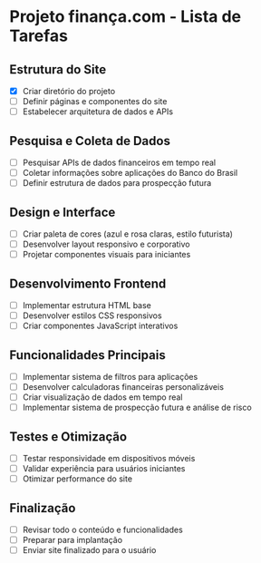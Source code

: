 # Projeto finança.com - Lista de Tarefas

## Estrutura do Site
- [x] Criar diretório do projeto
- [ ] Definir páginas e componentes do site
- [ ] Estabelecer arquitetura de dados e APIs

## Pesquisa e Coleta de Dados
- [ ] Pesquisar APIs de dados financeiros em tempo real
- [ ] Coletar informações sobre aplicações do Banco do Brasil
- [ ] Definir estrutura de dados para prospecção futura

## Design e Interface
- [ ] Criar paleta de cores (azul e rosa claras, estilo futurista)
- [ ] Desenvolver layout responsivo e corporativo
- [ ] Projetar componentes visuais para iniciantes

## Desenvolvimento Frontend
- [ ] Implementar estrutura HTML base
- [ ] Desenvolver estilos CSS responsivos
- [ ] Criar componentes JavaScript interativos

## Funcionalidades Principais
- [ ] Implementar sistema de filtros para aplicações
- [ ] Desenvolver calculadoras financeiras personalizáveis
- [ ] Criar visualização de dados em tempo real
- [ ] Implementar sistema de prospecção futura e análise de risco

## Testes e Otimização
- [ ] Testar responsividade em dispositivos móveis
- [ ] Validar experiência para usuários iniciantes
- [ ] Otimizar performance do site

## Finalização
- [ ] Revisar todo o conteúdo e funcionalidades
- [ ] Preparar para implantação
- [ ] Enviar site finalizado para o usuário

